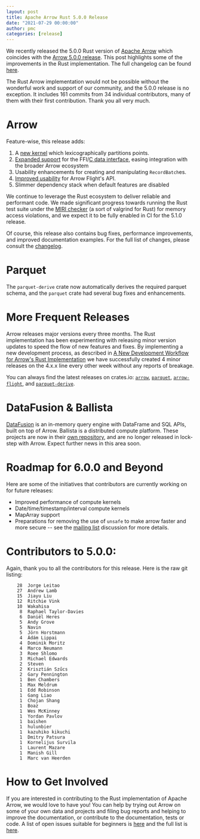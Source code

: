 ```yaml
---
layout: post
title: Apache Arrow Rust 5.0.0 Release
date: "2021-07-29 00:00:00"
author: pmc
categories: [release]
---
```

<!--
{% comment %}
Licensed to the Apache Software Foundation (ASF) under one or more
contributor license agreements.  See the NOTICE file distributed with
this work for additional information regarding copyright ownership.
The ASF licenses this file to you under the Apache License, Version 2.0
(the "License"); you may not use this file except in compliance with
the License.  You may obtain a copy of the License at

http://www.apache.org/licenses/LICENSE-2.0

Unless required by applicable law or agreed to in writing, software
distributed under the License is distributed on an "AS IS" BASIS,
WITHOUT WARRANTIES OR CONDITIONS OF ANY KIND, either express or implied.
See the License for the specific language governing permissions and
limitations under the License.
{% endcomment %}
-->

We recently released the 5.0.0 Rust version of [Apache Arrow](https://arrow.apache.org/) which coincides with the [Arrow 5.0.0 release](https://arrow.apache.org/release/5.0.0.html). This post highlights some of the improvements in the Rust implementation. The full changelog can be found [here](https://github.com/apache/arrow-rs/blob/5.0.0/CHANGELOG.md).

<!--
(arrow_dev) alamb@MacBook-Pro:~/Software/arrow-rs$ git log --pretty=oneline 4.0.0..5.0.0 | wc -l
     161
(arrow_dev) alamb@MacBook-Pro:~/Software/arrow-rs$ git shortlog -sn 4.0.0..5.0.0 | wc -l
      35 // but Jorge is double counted
-->

The Rust Arrow implementation would not be possible without the wonderful work and support of our community, and the 5.0.0 release is no exception. It includes 161 commits from 34 individual contributors, many of them with their first contribution. Thank you all very much.

# Arrow
Feature-wise, this release adds:
1. A [new kernel](https://github.com/apache/arrow-rs/pull/424) which lexicographically partitions points.
2. [Expanded support](https://github.com/apache/arrow-rs/pull/439) for the FFI/[C data interface](https://arrow.apache.org/docs/format/CDataInterface.html), easing integration with the broader Arrow ecosystem
3. Usability enhancements for creating and manipulating `RecordBatch`es.
4. [Improved usability](https://github.com/apache/arrow-rs/pull/377) for Arrow Flight's API.
5. Slimmer dependency stack when default features are disabled

We continue to leverage the Rust ecosystem to deliver reliable and performant code. We made significant progress towards running the Rust test suite under the [MIRI checker](https://github.com/rust-lang/miri) (a sort of valgrind for Rust) for memory access violations, and we expect it to be fully enabled in CI for the 5.1.0 release.

Of course, this release also contains bug fixes, performance improvements, and improved documentation examples. For the full list of changes, please consult the [changelog](https://github.com/apache/arrow-rs/blob/5.0.0/CHANGELOG.md).

# Parquet
The `parquet-derive` crate now automatically derives the required parquet schema, and the `parquet` crate had several bug fixes and enhancements.

# More Frequent Releases
Arrow releases major versions every three months. The Rust implementation has been experimenting with releasing minor version updates to speed the flow of new features and fixes. By implementing a new development process, as described in [A New Development Workflow for Arrow's Rust Implementation](https://arrow.apache.org/blog/2021/05/04/rust-dev-workflow/) we have successfully created 4 minor releases on the 4.x.x line every other week without any reports of breakage.

You can always find the latest releases on crates.io: [`arrow`](https://crates.io/crates/arrow), [`parquet`](https://crates.io/crates/parquet), [`arrow-flight`](https://crates.io/crates/arrow-flight), and [`parquet-derive`](https://crates.io/crates/parquet-derive).

# DataFusion & Ballista
[DataFusion](https://docs.rs/datafusion/4.0.0/datafusion/) is an in-memory query engine with DataFrame and SQL APIs, built on top of Arrow. Ballista is a distributed compute platform. These projects are now in their [own repository](https://github.com/apache/arrow-datafusion), and are no longer released in lock-step with Arrow. Expect further news in this area soon.

# Roadmap for 6.0.0 and Beyond
Here are some of the initiatives that contributors are currently working on for future releases:

* Improved performance of compute kernels
* Date/time/timestamp/interval compute kernels
* MapArray support
* Preparations for removing the use of `unsafe` to make arrow faster and more secure -- see the [mailing list](https://lists.apache.org/thread.html/recac1f6dc982bab2923f8fb6992e2d4c927f46daff5f03ed6c4de19c%40%3Cdev.arrow.apache.org%3E) discussion for more details.

# Contributors to 5.0.0:
Again, thank you to all the contributors for this release. Here is the raw git listing:
<!--
(arrow_dev) alamb@MacBook-Pro:~/Software/arrow-rs$ git shortlog -sn 4.0.0..5.0.0
.. list below ..

Note I combined two distinct names for Jorge
-->
```
    28  Jorge Leitao
    27  Andrew Lamb
    15  Jiayu Liu
    12  Ritchie Vink
    10  Wakahisa
     8  Raphael Taylor-Davies
     6  Daniël Heres
     5  Andy Grove
     5  Navin
     5  Jörn Horstmann
     4  Ádám Lippai
     4  Dominik Moritz
     4  Marco Neumann
     3  Roee Shlomo
     3  Michael Edwards
     2  Steven
     2  Krisztián Szűcs
     2  Gary Pennington
     1  Ben Chambers
     1  Max Meldrum
     1  Edd Robinson
     1  Gang Liao
     1  Chojan Shang
     1  Boaz
     1  Wes McKinney
     1  Yordan Pavlov
     1  baishen
     1  hulunbier
     1  kazuhiko kikuchi
     1  Dmitry Patsura
     1  Kornelijus Survila
     1  Laurent Mazare
     1  Manish Gill
     1  Marc van Heerden
```

# How to Get Involved
If you are interested in contributing to the Rust implementation of Apache Arrow, we would love to have you! You can help by trying out Arrow on some of your own data and projects and filing bug reports and helping to improve the documentation, or contribute to the documentation, tests or code. A list of open issues suitable for beginners is [here](https://github.com/apache/arrow-rs/labels/good%20first%20issue) and the full list is [here](https://github.com/apache/arrow-rs/issues).
